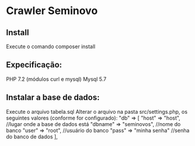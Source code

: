 # Crawler Seminovo
## Install 

Execute o comando composer install

## Expecificação:

PHP 7.2 (módulos curl e mysql)
Mysql 5.7

## Instalar a base de dados:

Execute o arquivo tabela.sql
Alterar o arquivo na pasta src/settings.php, os seguintes valores (conforme for configurado):
	"db" => [
            "host"   => "host", //lugar onde a base de dados está
            "dbname" => "seminovos", //nome do banco
            "user"   => "root", //usuário do banco
            "pass"   => "minha senha" //senha do banco de dados
        ],
